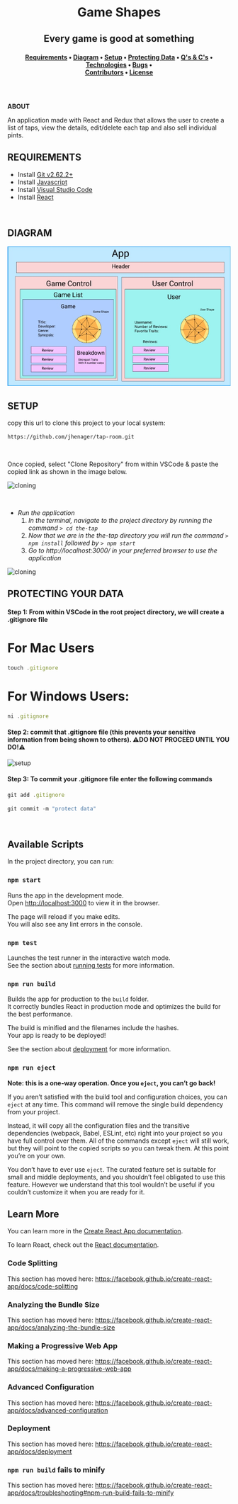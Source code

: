 **<h1 align = "center"> Game Shapes**




**<h2 align="center">Every game is good at something**


**<h4 align = "center">
  <a href="#requirements">Requirements</a> •
  <a href="#diagram">Diagram</a> •
  <a href="#setup">Setup</a> •
  <a href="#protecting-your-data">Protecting Data<a> •
  <a href="#questions-and-concerns">Q's & C's</a> •
  <a href="#technologies-used">Technologies</a> •
  <a href="#bugs">Bugs</a> •  
  <a href="#contributors">Contributors</a> •
  <a href="#license">License</a>**

<br>
<h2 align = "center">
</h1>

**ABOUT**

An application made with React and Redux that allows the user to create a list of taps, view the details, edit/delete each tap and also sell individual pints.


## **REQUIREMENTS**

* Install [Git v2.62.2+](https://git-scm.com/downloads/)
* Install [Javascript](https://www.javascript.com/)
* Install [Visual Studio Code](https://code.visualstudio.com/)
* Install [React](https://reactjs.org/)

 <br>

## **DIAGRAM**

![Diagram](./img/gameshape.jpeg)



## **SETUP**


copy this url to clone this project to your local system:
```html
https://github.com/jhenager/tap-room.git
```

<br>

Once copied, select "Clone Repository" from within VSCode & paste the copied link as shown in the image below.

![cloning](https://coding-assets.s3-us-west-2.amazonaws.com/img/clone-github2.gif "Cloning from Github within VSCode")


<br>

* _Run the application_
  1. _In the terminal, navigate to the project directory by running the command `> cd the-tap`_
  2. _Now that we are in the the-tap directory you will run the command `> npm install` followed by `> npm start`_
  3. _Go to http://localhost:3000/ in your preferred browser to use the application_

![cloning](https://coding-assets.s3-us-west-2.amazonaws.com/img/dotnet-readme.gif "How to clone repo")


## **PROTECTING YOUR DATA**

#### **Step 1: From within VSCode in the root project directory, we will create a .gitignore file**

# For Mac Users
```js 
touch .gitignore 
```

# For Windows Users:

```js 
ni .gitignore 
```

#### Step 2: commit that .gitignore file (this prevents your sensitive information from being shown to others). **⚠️DO NOT PROCEED UNTIL YOU DO!⚠️**

![setup](https://coding-assets.s3-us-west-2.amazonaws.com/img/entity-readme-image.png "Set up instructions")

#### Step 3: **To commit your .gitignore file enter the following commands**

```js
git add .gitignore
```
```js
git commit -m "protect data"
```


<br>

## Available Scripts

In the project directory, you can run:

### `npm start`

Runs the app in the development mode.<br />
Open [http://localhost:3000](http://localhost:3000) to view it in the browser.

The page will reload if you make edits.<br />
You will also see any lint errors in the console.

### `npm test`

Launches the test runner in the interactive watch mode.<br />
See the section about [running tests](https://facebook.github.io/create-react-app/docs/running-tests) for more information.

### `npm run build`

Builds the app for production to the `build` folder.<br />
It correctly bundles React in production mode and optimizes the build for the best performance.

The build is minified and the filenames include the hashes.<br />
Your app is ready to be deployed!

See the section about [deployment](https://facebook.github.io/create-react-app/docs/deployment) for more information.

### `npm run eject`

**Note: this is a one-way operation. Once you `eject`, you can’t go back!**

If you aren’t satisfied with the build tool and configuration choices, you can `eject` at any time. This command will remove the single build dependency from your project.

Instead, it will copy all the configuration files and the transitive dependencies (webpack, Babel, ESLint, etc) right into your project so you have full control over them. All of the commands except `eject` will still work, but they will point to the copied scripts so you can tweak them. At this point you’re on your own.

You don’t have to ever use `eject`. The curated feature set is suitable for small and middle deployments, and you shouldn’t feel obligated to use this feature. However we understand that this tool wouldn’t be useful if you couldn’t customize it when you are ready for it.

## Learn More

You can learn more in the [Create React App documentation](https://facebook.github.io/create-react-app/docs/getting-started).

To learn React, check out the [React documentation](https://reactjs.org/).

### Code Splitting

This section has moved here: https://facebook.github.io/create-react-app/docs/code-splitting

### Analyzing the Bundle Size

This section has moved here: https://facebook.github.io/create-react-app/docs/analyzing-the-bundle-size

### Making a Progressive Web App

This section has moved here: https://facebook.github.io/create-react-app/docs/making-a-progressive-web-app

### Advanced Configuration

This section has moved here: https://facebook.github.io/create-react-app/docs/advanced-configuration

### Deployment

This section has moved here: https://facebook.github.io/create-react-app/docs/deployment

### `npm run build` fails to minify

This section has moved here: https://facebook.github.io/create-react-app/docs/troubleshooting#npm-run-build-fails-to-minify
